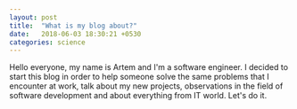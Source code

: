 ```yaml
---
layout: post
title:  "What is my blog about?"
date:   2018-06-03 18:30:21 +0530
categories: science
---
```

Hello everyone, my name is Artem and I'm a software engineer. 
I decided to start this blog in order to help someone solve the same problems that 
I encounter at work, talk about my new projects, observations in the field of software development and about everything from IT world.
Let's do it.
